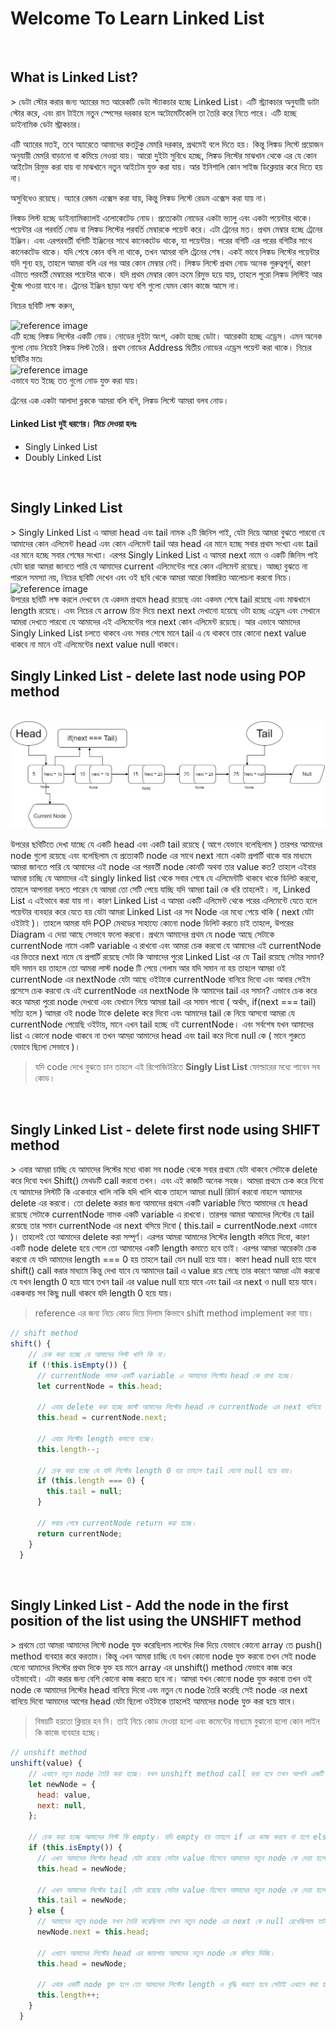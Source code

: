 <h1>Welcome To Learn Linked List</h1>

</br>
<h2>What is Linked List?</h2>
> ডেটা স্টোর করার জন্য অ্যারের মত আরেকটি ডেটা স্ট্যাকচার হচ্ছে Linked List। এটি স্ট্র্যাকচার অনুযায়ী ডাটা স্টোর করে, এবং রান টাইমে নতুন স্পেসের দরকার হলে অটোমেটিকেলি তা তৈরি করে নিতে পারে।  এটি হচ্ছে ডাইনামিক ডেটা স্ট্রাকচার।

এটি অ্যারের মতই, তবে অ্যারেতে আমাদের কতটুকু মেমরি দরকার, প্রথমেই বলে দিতে হয়। কিন্তু লিঙ্কড লিস্টে প্রয়োজন অনুযায়ী মেমরি বাড়ানো বা কমিয়ে নেওয়া যায়। আরো দুইটা সুবিধে হচ্ছে, লিঙ্কড লিস্টের মাঝখান থেকে এর যে কোন আইটেম রিমুভ করা যায় বা মাঝখানে নতুন আইটেম যুক্ত করা যায়। আর ইনিশালি কোন সাইজ ডিক্লেয়ার করে দিতে হয় না।

অসুবিধেও রয়েছে। অ্যারে রেন্ডম এক্সেস করা যায়, কিন্তু লিঙ্কড লিস্টে রেডম এক্সেস করা যায় না।

লিঙ্কড লিস্ট হচ্ছে ডাইন্যামিক্যালই এলোকেটেড নোড। প্রত্যেকটা নোডের একটা ভ্যালু এবং একটা পয়েন্টার থাকে। পয়েন্টার এর পরবর্তি নোড বা লিঙ্কড লিস্টের পরবর্তি মেম্বারকে পয়েন্ট করে। এটা ট্রেনের মত। প্রথম মেম্বার হচ্ছে ট্রেনের ইঞ্জিন। এবং এরপরবর্তী বগিটি ইঞ্জিনের সাথে কানেকটেড থাকে, যা পয়েন্টার। পরের বগিটি এর পরের বগিটির সাথে কানেকটেড থাকে। যদি শেষে কোন বগি না থাকে, তখন আমরা বলি ট্রেনের শেষ। একই ভাবে লিঙ্কড লিস্টের পয়েন্টার যদি শূন্য হয়, তাহলে আমরা বলি এর পর আর কোন মেম্বার নেই। লিঙ্কড লিস্টে প্রথম নোড অনেক গুরুত্বপূর্ন, কারণ এটাতে পরবর্তী মেম্বারের পয়েন্টার থাকে। যদি প্রথম মেম্বার কোন ক্রমে রিমুভ হয়ে যায়, তাহলে পুরো লিঙ্কড লিস্টিই আর খুঁজে পাওয়া যাবে না। ট্রেনের ইঞ্জিন ছাড়া অন্য বগি গুলো যেমন কোন কাজে আসে না।

নিচের ছবিটি লক্ষ করুন,

<img src="https://jakir.me/wp-content/uploads/2015/04/node.jpg" alt="reference image">

</br>
এটি হচ্ছে লিঙ্কড লিস্টের একটি নোড। নোডের দুইটা অংশ, একটা হচ্ছে ডেটা। আরেকটা হচ্ছে এড্রেস। এমন অনেক গুলো নোড নিয়েই লিঙ্কড লিস্ট তৈরি।  প্রথম নোডের Address দ্বিতীয় নোডের এড্রেস পয়েন্ট করা থাকে। নিচের ছবিটির মতঃ

</br>

<img src="https://jakir.me/wp-content/uploads/2015/04/408px-Singly-linked-list.svg_.png" alt="reference image">

</br>
এভাবে যত ইচ্ছে তত গুলো নোড যুক্ত করা যায়।

ট্রেনের এক একটা আলাদা ব্লককে আমরা বলি বগি, লিঙ্কড লিস্টে আমরা বলব নোড।

<h4>Linked List দুই ধরণের। নিচে দেওয়া হলঃ</h4>

<ul>
    <li>Singly Linked List</li>
    <li>Doubly Linked List</li>
</ul>

</br>

<h2>Singly Linked List</h2>
> Singly Linked List এ আমরা head এবং tail নামক ২টি জিনিস পাই, যেটা দিয়ে আমরা বুঝতে পারবো যে আমাদের কোন এলিমেন্ট head এবং কোন এলিমেন্ট tail আর head এর মানে হচ্ছে সবার প্রথম সংখ্যা এবং tail এর মানে হচ্ছে সবার শেষের সংখ্যা। এরপর Singly Linked List এ আমরা next নামে ও একটি জিনিস পাই যেটা দ্বারা আমরা জানতে পারি যে আমাদের current এলিমেন্টের পরে কোন এলিমেন্ট রয়েছে। 
আচ্ছা বুঝতে না পারলে সমস্যা নয়, নিচের ছবিটি দেখেন এবং ওই ছবি থেকে আমরা আরো বিস্তারিত আলোচনা করবো নিচে।

</br>

<img src="https://miro.medium.com/v2/resize:fit:720/format:webp/1*iiEWrP2IznA6HbmuIdK0lQ.png" alt="reference image">

</br>
উপরের ছবিটি লক্ষ করলে দেখবেন যে একদম প্রথমে head রয়েছে এবং একদম শেষে tail রয়েছে এবং মাঝখানে length রয়েছে। এবং নিচের যে arrow চিহ্ন দিয়ে next next দেখানো হয়েছে ওটা হচ্ছে এড্রেস এবং সেখানে আমরা দেখতে পারবো যে আমাদের এই এলিমেন্টের পরে next কোন এলিমেন্ট রয়েছে। আর এভাবে আমাদের Singly Linked List চলতে থাকবে এবং সবার শেষে মানে tail এ যে থাকবে তার কোনো next value থাকবে না মানে ওই এলিমেন্টের next value null থাকবে।

</br>
<h2>Singly Linked List - delete last node using <b>POP</b> method</h2>

</br>
<img src="./Diagram_Picture/DiagramPop.png" alt="reference image">

</br>

উপরের ছবিটিতে দেখা যাচ্ছে যে একটি head এবং একটি tail রয়েছে ( আগে যেভাবে বলেছিলাম ) তারপর আমাদের node গুলো রয়েছে এবং বলেছিলাম যে প্রত্যেকটি node এর সাথে next নামে একটা প্রপার্টি থাকে যার মাধ্যমে আমরা জানতে পারি যে আমাদের এই node এর পরবর্তী node কোনটি অথবা তার value কত? তাহলে এইবার আমরা চাচ্ছি যে আমাদের এই singly linked list থেকে সবার শেষে যে এলিমেন্টটি থাকবে থাকে ডিলিট করবো, তাহলে আপনারা বলতে পারেন যে আমরা তো সেটি পেয়ে যাচ্ছি যদি আমরা tail কে ধরি তাহলেই। না, Linked List এ এইভাবে করা যায় না। কারণ Linked List এ আমরা একটি এলিমেন্ট থেকে পরের এলিমেন্টে যেতে হলে পয়েন্টার ব্যবহার করে যেতে হয় যেটা আমরা Linked List এর সব Node এর মধ্যে পেয়ে থাকি ( next যেটা ওইটাই )। তাহলে আমরা যদি POP মেথডের সাহায্যে কোনো node ডিলিট করতে চাই তাহলে, উপরের Diagram এ দেয়া আছে সেভাবে ফলো করবো। প্রথমে আমাদের প্রথম যে node আছে সেটাকে currentNode নামে একটি variable এ রাখবো এবং আমরা চেক করবো যে আমাদের এই currentNode এর ভিতরে next নামে যে প্রপার্টি রয়েছে সেটা কি আমাদের পুরো Linked List এর যে Tail রয়েছে সেটার সমান? যদি সমান হয় তাহলে তো আমরা লাস্ট node টি পেয়ে গেলাম আর যদি সমান না হয় তাহলে আমরা ওই currentNode এর nextNode যেটা আছে ওইটাকে currentNode বানিয়ে দিবো এবং আবার সেইম প্রসেসে চেক করবো যে এই currentNode এর nextNode কি আমাদের tail এর সমান? এভাবে চেক করে করে আমরা পুরো node দেখবো এবং যেখানে গিয়ে আমরা tail এর সমান পাবো ( অর্থাৎ, if(next === tail) সত্যি হলে ) আমরা ওই node টাকে delete করে দিবো এবং আমাদের tail কে নিয়ে আসবো আমরা যে currentNode পেয়েছি ওইটায়, মানে এখন tail হচ্ছে ওই currentNode। এবং সর্বশেষ যখন আমাদের list এ কোনো node থাকবে না তখন আমরা আমাদের head এবং tail করে দিবো null কে ( মানে শুরুতে যেভাবে ছিলো সেভাবে )।

> যদি code দেখে বুঝতে চান তাহলে এই রিপোজিটরিতে <b>Singly List List</b> ফোল্ডারের মধ্যে পাবেন সব কোড।

</br>
<h2>Singly Linked List - delete first node using <b>SHIFT</b> method</h2>
> এবার আমরা চাচ্ছি যে আমাদের লিস্টের মধ্যে থাকা সব node থেকে সবার প্রথমে যেটা থাকবে সেটাকে delete করে দিবো যখন Shift() মেথডটি call করবো তখন। এবং এই কাজটি অনেক সহজ। আমরা প্রথমে চেক করে নিবো যে আমাদের লিস্টটি কি একেবারে খালি নাকি যদি খালি থাকে তাহলে আমরা null রিটার্ন করবো নাহলে আমাদের delete এর করবো। তো delete করার জন্য আমাদের প্রথমে একটি variable নিতে আমাদের যে head রয়েছে সেটাকে currentNode নামক একটি variable এ রাখবো। তারপর আমরা আমাদের লিস্টের যে tail রয়েছে তার সমান currentNode এর next বসিয়ে দিবো ( this.tail = currentNode.next এভাবে )। তাহলেই তো আমাদের delete করা সম্পূর্ণ। এরপর আমরা আমাদের লিস্টের length কমিয়ে দিবো, কারণ একটি node delete হয়ে গেলে তো আমাদের একটি length কমাতে হবে তাই। এরপর আমরা আরেকটা চেক করবো যে যদি আমাদের length === 0 হয় তাহলে tail যেন null হয়ে যায়। কারণ head null হয়ে যাবে shift() call করার মাধ্যমে কিন্তু দেখা যাবে যে আমাদের tail এ value রয়ে গেছে তার কারণে আমরা এটা করবো যে যখন length 0 হয়ে যাবে তখন tail এর value null হয়ে যাবে এবং tail এর next ও null হয়ে যাবে। এককথায় সব কিছু null থাকবে যদি length 0 হয়ে যায়।

> reference এর জন্য নিচে কোড দিয়ে দিলাম কিভাবে shift method implement করা যায়।

```js
// shift method
shift() {
    // চেক করা হচ্ছে যে আমাদের লিস্ট খালি কি না।
    if (!this.isEmpty()) {
      // currentNode নামক একটি variable এ আমাদের লিস্টের head কে রাখা হচ্ছে।
      let currentNode = this.head;

      // এবার delete করা হচ্ছে জাস্ট আমাদের লিস্টের head কে currentNode এর next বানিয়ে দেওয়া হচ্ছে।
      this.head = currentNode.next;

      // এবার লিস্টের length কমানো হচ্ছে।
      this.length--;

      // চেক করা হচ্ছে যে যদি লিস্টের length 0 হয় তাহলে tail যেনো null হয়ে যায়।
      if (this.length === 0) {
        this.tail = null;
      }

      // সবার শেষে currentNode return করা হচ্ছে।
      return currentNode;
    }
  }
```

</br>
<h2>Singly Linked List - Add the node in the first position of the list using the <b>UNSHIFT</b> method</h2>
> প্রথমে তো আমরা আমাদের লিস্টে node যুক্ত করেছিলাম লাস্টের দিক দিয়ে যেভাবে কোনো array তে push() method ব্যবহার করে করতাম। কিন্তু এখন আমরা চাচ্ছি যে যখন কোনো node যুক্ত করবো তখন সেই node যেনো আমাদের লিস্টের প্রথম দিকে যুক্ত হয় মানে array এর unshift() method যেভাবে কাজ করে ওইভাবেই। এটা করার জন্য বেশি কোনো কাজ করতে হবে না। আমরা যখন কোনো node যুক্ত করবো তখন ওই node কে আমাদের লিস্টের head বানিয়ে দিবো এবং নতুন যে node তৈরি করেছি সেই node এর next বানিয়ে দিবো আমাদের আগের head যেটা ছিলো ওইটাকে তাহলেই আমাদের node যুক্ত করা হয়ে যাবে।

> বিষয়টি হয়তো ক্লিয়ার হন নি। তাই নিচে কোড দেওয়া হলো এবং কমেন্টের মাধ্যমে বুঝানো হলো কোন লাইন কি কাজে ব্যবহার হচ্ছে।

```js
// unshift method
unshift(value) {
    // এখানে নতুন node তৈরি করা হচ্ছে। যখন unshift method call করা হবে তখন আপনি একটি value দিবেন আর ওই value দিয়েই এই নতুন node তৈরি করা হচ্ছে।
    let newNode = {
      head: value,
      next: null,
    };

    // চেক করা হচ্ছে আমাদের লিস্ট কি empty। যদি empty হয় তাহলে if এর কাজ করবে না হলে else এর কাজ করবে।
    if (this.isEmpty()) {
      // এখন আমাদের লিস্টের head যেটা রয়েছে সেটার value হিসেবে আমাদের নতুন node কে দেয়া হলো
      this.head = newNode;

      // এখন আমাদের লিস্টের tail যেটা রয়েছে সেটার value হিসেবে আমাদের নতুন node কে দেয়া হলো
      this.tail = newNode;
    } else {
      // আমাদের নতুন node যখন তৈরি করেছিলাম তখন নতুন node এর next কে null রেখেছিলাম তাই এখন ওই নতুন node এর next এর value হিসেবে আমাদের আগের head কে দিয়ে দিচ্ছি।
      newNode.next = this.head;

      // এখানে আমাদের লিস্টের head এর জায়গায় আমাদের নতুন node কে বসিয়ে দিচ্ছি।
      this.head = newNode;

      // এবার একটি node যুক্ত হলে তো আমাদের লিস্টের length ও বৃদ্ধি করতে হবে সেটাই এখানে করা হচ্ছে।
      this.length++;
    }
  }

```
